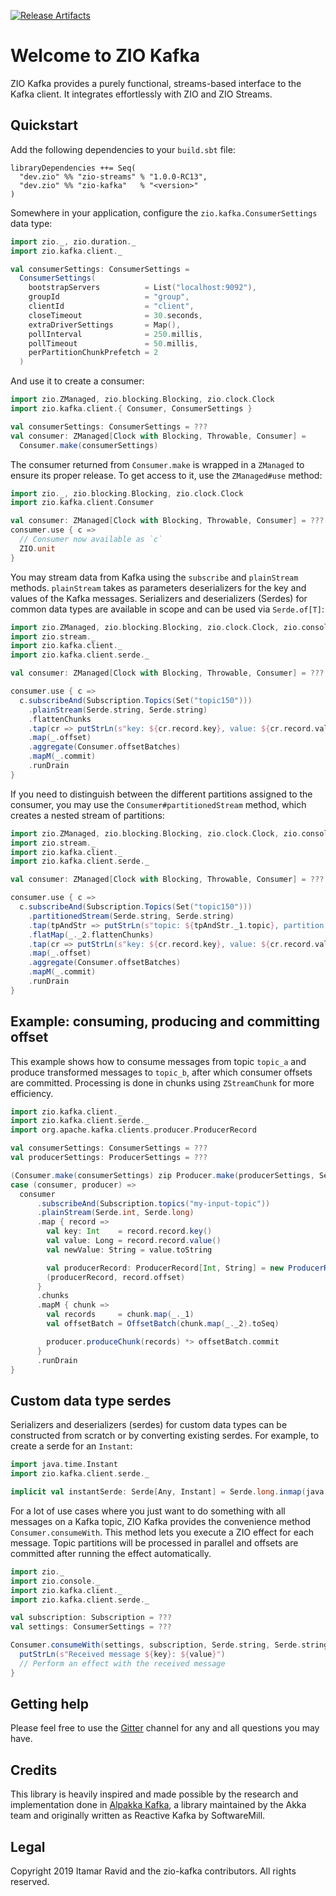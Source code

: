 [![Release Artifacts][Badge-SonatypeReleases]][Link-SonatypeReleases]

# Welcome to ZIO Kafka

ZIO Kafka provides a purely functional, streams-based interface to the Kafka
client. It integrates effortlessly with ZIO and ZIO Streams.

## Quickstart

Add the following dependencies to your `build.sbt` file:
```
libraryDependencies ++= Seq(
  "dev.zio" %% "zio-streams" % "1.0.0-RC13",
  "dev.zio" %% "zio-kafka"   % "<version>"
)
```

Somewhere in your application, configure the `zio.kafka.ConsumerSettings` 
data type:
```scala
import zio._, zio.duration._
import zio.kafka.client._

val consumerSettings: ConsumerSettings = 
  ConsumerSettings(
    bootstrapServers          = List("localhost:9092"),
    groupId                   = "group",
    clientId                  = "client",
    closeTimeout              = 30.seconds,
    extraDriverSettings       = Map(),
    pollInterval              = 250.millis,
    pollTimeout               = 50.millis,
    perPartitionChunkPrefetch = 2
  )
```


And use it to create a consumer:
```scala
import zio.ZManaged, zio.blocking.Blocking, zio.clock.Clock 
import zio.kafka.client.{ Consumer, ConsumerSettings }

val consumerSettings: ConsumerSettings = ???
val consumer: ZManaged[Clock with Blocking, Throwable, Consumer] = 
  Consumer.make(consumerSettings)
```

The consumer returned from `Consumer.make` is wrapped in a `ZManaged`
to ensure its proper release. To get access to it, use the `ZManaged#use` method:
```scala
import zio._, zio.blocking.Blocking, zio.clock.Clock 
import zio.kafka.client.Consumer

val consumer: ZManaged[Clock with Blocking, Throwable, Consumer] = ???
consumer.use { c =>
  // Consumer now available as `c`
  ZIO.unit
}
```

You may stream data from Kafka using the `subscribe` and
`plainStream` methods. `plainStream` takes as parameters deserializers for the key and values of the Kafka messages. Serializers and deserializers (Serdes) for common data types are available in scope and can be used via `Serde.of[T]`:

```scala
import zio.ZManaged, zio.blocking.Blocking, zio.clock.Clock, zio.console.putStrLn
import zio.stream._
import zio.kafka.client._
import zio.kafka.client.serde._

val consumer: ZManaged[Clock with Blocking, Throwable, Consumer] = ???

consumer.use { c =>
  c.subscribeAnd(Subscription.Topics(Set("topic150")))
    .plainStream(Serde.string, Serde.string)
    .flattenChunks
    .tap(cr => putStrLn(s"key: ${cr.record.key}, value: ${cr.record.value}"))
    .map(_.offset)
    .aggregate(Consumer.offsetBatches)
    .mapM(_.commit)
    .runDrain
}
```

If you need to distinguish between the different partitions assigned
to the consumer, you may use the `Consumer#partitionedStream` method,
which creates a nested stream of partitions:
```scala
import zio.ZManaged, zio.blocking.Blocking, zio.clock.Clock, zio.console.putStrLn
import zio.stream._
import zio.kafka.client._
import zio.kafka.client.serde._

val consumer: ZManaged[Clock with Blocking, Throwable, Consumer] = ???

consumer.use { c =>
  c.subscribeAnd(Subscription.Topics(Set("topic150")))
    .partitionedStream(Serde.string, Serde.string)
    .tap(tpAndStr => putStrLn(s"topic: ${tpAndStr._1.topic}, partition: ${tpAndStr._1.partition}"))
    .flatMap(_._2.flattenChunks)
    .tap(cr => putStrLn(s"key: ${cr.record.key}, value: ${cr.record.value}"))
    .map(_.offset)
    .aggregate(Consumer.offsetBatches)
    .mapM(_.commit)
    .runDrain
}
```

## Example: consuming, producing and committing offset
This example shows how to consume messages from topic `topic_a` and produce transformed messages to `topic_b`, after which consumer offsets are committed. Processing is done in chunks using `ZStreamChunk` for more efficiency.

```scala
import zio.kafka.client._
import zio.kafka.client.serde._
import org.apache.kafka.clients.producer.ProducerRecord

val consumerSettings: ConsumerSettings = ???
val producerSettings: ProducerSettings = ???

(Consumer.make(consumerSettings) zip Producer.make(producerSettings, Serde.int, Serde.string)).use {
case (consumer, producer) =>
  consumer
      .subscribeAnd(Subscription.topics("my-input-topic"))
      .plainStream(Serde.int, Serde.long)
      .map { record =>
        val key: Int    = record.record.key()
        val value: Long = record.record.value()
        val newValue: String = value.toString

        val producerRecord: ProducerRecord[Int, String] = new ProducerRecord("my-output-topic", key, newValue)
        (producerRecord, record.offset)
      }
      .chunks
      .mapM { chunk =>
        val records     = chunk.map(_._1)
        val offsetBatch = OffsetBatch(chunk.map(_._2).toSeq)

        producer.produceChunk(records) *> offsetBatch.commit
      }
      .runDrain
}
```

## Custom data type serdes
Serializers and deserializers (serdes) for custom data types can be constructed from scratch or by converting existing serdes. For example, to create a serde for an `Instant`:

```scala
import java.time.Instant
import zio.kafka.client.serde._

implicit val instantSerde: Serde[Any, Instant] = Serde.long.inmap(java.time.Instant.ofEpochMilli)(_.toEpochMilli)

```

For a lot of use cases where you just want to do something with all messages on a Kafka topic, ZIO Kafka provides the convenience method `Consumer.consumeWith`. This method lets you execute a ZIO effect for each message. Topic partitions will be processed in parallel and offsets are committed after running the effect automatically. 

```scala
import zio._
import zio.console._
import zio.kafka.client._
import zio.kafka.client.serde._

val subscription: Subscription = ???
val settings: ConsumerSettings = ???

Consumer.consumeWith(settings, subscription, Serde.string, Serde.string) { case (key, value) =>
  putStrLn(s"Received message ${key}: ${value}")
  // Perform an effect with the received message
}
```

## Getting help

Please feel free to use the [Gitter](https://gitter.im/zio/zio-kafka)
channel for any and all questions you may have.

## Credits

This library is heavily inspired and made possible by the research and implementation done in [Alpakka Kafka](https://github.com/akka/alpakka-kafka), a library maintained by the Akka team and originally written as Reactive Kafka by SoftwareMill.

## Legal

Copyright 2019 Itamar Ravid and the zio-kafka contributors. All rights reserved.

[Link-SonatypeReleases]: https://oss.sonatype.org/content/repositories/releases/dev/zio/zio-kafka_2.12/ "Sonatype Releases"
[Badge-SonatypeReleases]: https://img.shields.io/nexus/r/https/oss.sonatype.org/dev.zio/zio-kafka_2.12.svg "Sonatype Releases"
